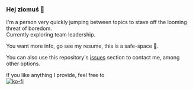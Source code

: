 ### Hej ziomuś 👋

I'm a person very quickly jumping between topics to stave off the looming threat of boredom.  
Currently exploring team leadership.

You want more info, go see my resume, this is a safe-space 🔫.

You can also use this repository's [issues](https://github.com/Aonodensetsu/Aonodensetsu/issues) section to contact me, among other options.

If you like anything I provide, feel free to  
[![ko-fi](https://img.shields.io/badge/show-support-555599?style=for-the-badge&logo=kofi)](https://ko-fi.com/aonodensetsu)
